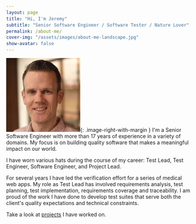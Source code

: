```yaml
---
layout: page
title: "Hi, I'm Jeremy"
subtitle: "Senior Software Engineer / Software Tester / Nature Lover"
permalink: /about-me/
cover-img: "/assets/images/about-me-landscape.jpg"
show-avatar: false
---
```


![Me](/assets/images/avatar-icon.jpg){: .image-right-with-margin } 
I'm a Senior Software Engineer with more than 17 years of experience in a variety of domains. My focus is on building quality software that makes a meaningful impact on our world.

I have worn various hats during the course of my career: Test Lead, Test Engineer, Software Engineer, and Project Lead.

For several years I have led the verification effort for a series of medical web apps. My role as Test Lead has involved requirements analysis, test planning, test implementation, requirements coverage and traceability. I am proud of the work I have done to develop test suites that serve both the client's quality expectations and technical constraints.

Take a look at [projects](/projects) I have worked on.
